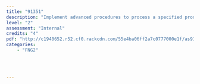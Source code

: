 ```yaml
---
title: "91351"
description: "Implement advanced procedures to process a specified product"
level: "2"
assessment: "Internal"
credits: "4"
pdf: "http://c1940652.r52.cf0.rackcdn.com/55e4ba06ff2a7c0777000e1f/as91351.pdf"
categories:
    - "FNG2"
    
    
    
    
---
```

